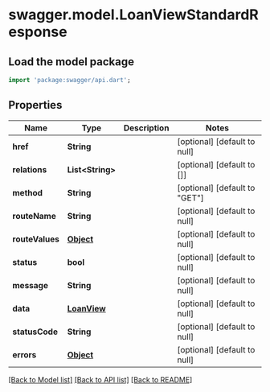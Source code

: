 # swagger.model.LoanViewStandardResponse

## Load the model package
```dart
import 'package:swagger/api.dart';
```

## Properties
Name | Type | Description | Notes
------------ | ------------- | ------------- | -------------
**href** | **String** |  | [optional] [default to null]
**relations** | **List&lt;String&gt;** |  | [optional] [default to []]
**method** | **String** |  | [optional] [default to &quot;GET&quot;]
**routeName** | **String** |  | [optional] [default to null]
**routeValues** | [**Object**](Object.md) |  | [optional] [default to null]
**status** | **bool** |  | [optional] [default to null]
**message** | **String** |  | [optional] [default to null]
**data** | [**LoanView**](LoanView.md) |  | [optional] [default to null]
**statusCode** | **String** |  | [optional] [default to null]
**errors** | [**Object**](Object.md) |  | [optional] [default to null]

[[Back to Model list]](../README.md#documentation-for-models) [[Back to API list]](../README.md#documentation-for-api-endpoints) [[Back to README]](../README.md)

